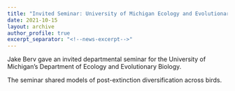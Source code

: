 ```yaml
---
title: "Invited Seminar: University of Michigan Ecology and Evolutionary Biology"
date: 2021-10-15
layout: archive
author_profile: true
excerpt_separator: "<!--news-excerpt-->"
---
```

Jake Berv gave an invited departmental seminar for the University of Michigan’s Department of Ecology and Evolutionary Biology.

<!--news-excerpt-->
The seminar shared models of post-extinction diversification across birds.
